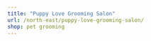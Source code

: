 ```yaml
---
title: "Puppy Love Grooming Salon"
url: /north-east/puppy-love-grooming-salon/
shop: pet grooming
---
```

